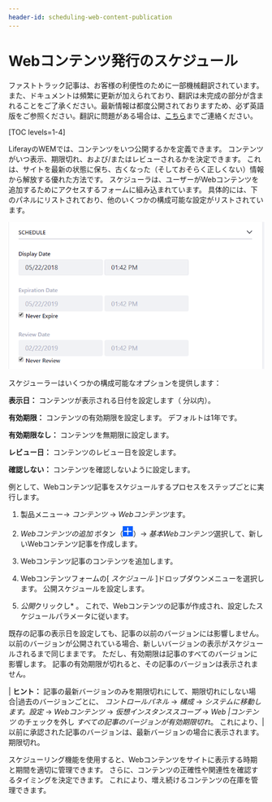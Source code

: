 ```yaml
---
header-id: scheduling-web-content-publication
---
```


# Webコンテンツ発行のスケジュール

<p class="alert alert-info"><span class="wysiwyg-color-blue120">ファストトラック記事は、お客様の利便性のために一部機械翻訳されています。また、ドキュメントは頻繁に更新が加えられており、翻訳は未完成の部分が含まれることをご了承ください。最新情報は都度公開されておりますため、必ず英語版をご参照ください。翻訳に問題がある場合は、<a href="mailto:support-content-jp@liferay.com">こちら</a>までご連絡ください。</span></p>

[TOC levels=1-4]

LiferayのWEMでは、コンテンツをいつ公開するかを定義できます。 コンテンツがいつ表示、期限切れ、および/またはレビューされるかを決定できます。 これは、サイトを最新の状態に保ち、古くなった（そしておそらく正しくない）情報から解放する優れた方法です。 スケジューラは、ユーザーがWebコンテンツを追加するためにアクセスするフォームに組み込まれています。 具体的には、下のパネルにリストされており、他のいくつかの構成可能な設定がリストされています。

![図1：Webコンテンツスケジューラーは、ページの右側のパネルから簡単にアクセスできます。](../../../../images/web-content-schedule.png)

スケジューラーはいくつかの構成可能なオプションを提供します：

**表示日：** コンテンツが表示される日付を設定します（ </strong>分以内）。

**有効期限：** コンテンツの有効期限を設定します。 デフォルトは1年です。

**有効期限なし：** コンテンツを無期限に設定します。

**レビュー日：** コンテンツのレビュー日を設定します。

**確認しない：** コンテンツを確認しないように設定します。

例として、Webコンテンツ記事をスケジュールするプロセスをステップごとに実行します。

1.  製品メニュー→ *コンテンツ* → *Webコンテンツ*ます。

2.  *Webコンテンツの追加* ボタン（![Add](../../../../images/icon-add.png)）→ *基本Webコンテンツ*選択して、新しいWebコンテンツ記事を作成します。

3.  Webコンテンツ記事のコンテンツを追加します。

4.  Webコンテンツフォームの[ *スケジュール* ]ドロップダウンメニューを選択します。 公開スケジュールを設定します。

5.  *公開*クリックし* 。 これで、Webコンテンツの記事が作成され、設定したスケジュールパラメータに従います。</p></li> </ol>

既存の記事の表示日を設定しても、記事の以前のバージョンには影響しません。 以前のバージョンが公開されている場合、新しいバージョンの表示がスケジュールされるまで同じままです。 ただし、有効期限は記事のすべてのバージョンに影響します。 記事の有効期限が切れると、その記事のバージョンは表示されません。

| **ヒント：** 記事の最新バージョンのみを期限切れにして、期限切れにしない場合|過去のバージョンごとに、 *コントロールパネル* → *構成* → *システムに移動します。設定* → *Webコンテンツ* → *仮想インスタンススコープ* → *Web |コンテンツ* のチェックを外し *すべての記事のバージョンが有効期限切れ*。 これにより、|以前に承認された記事のバージョンは、最新バージョンの場合に表示されます。期限切れ。

スケジューリング機能を使用すると、Webコンテンツをサイトに表示する時期と期間を適切に管理できます。 さらに、コンテンツの正確性や関連性を確認するタイミングを決定できます。 これにより、増え続けるコンテンツの在庫を管理できます。

